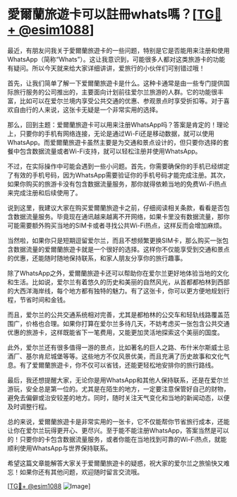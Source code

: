 # 愛爾蘭旅遊卡可以註冊whats嗎？[[TG💪+ @esim1088](https://t.me/s/esim1088)]

最近，有朋友问我关于愛爾蘭旅遊卡的一些问题，特别是它是否能用来注册和使用WhatsApp（简称“Whats”）。这让我意识到，可能很多人都对这类旅游卡的功能有疑问。所以今天就来给大家详细讲讲，爱旅行的小伙伴们可别错过哦！

首先，让我们简单了解一下爱爾蘭旅遊卡是什么。这种卡通常是由一些专门提供国际旅行服务的公司推出的，主要面向计划前往爱尔兰旅游的人群。它的功能很丰富，比如可以在爱尔兰境内享受公共交通的优惠、参观景点时享受折扣等。对于喜欢自由行的人来说，这张卡无疑是一个非常实用的选择。

那么，回到主题：爱爾蘭旅遊卡可以用来注册WhatsApp吗？答案是肯定的！理论上，只要你的手机有网络连接，无论是通过Wi-Fi还是移动数据，就可以使用WhatsApp。而爱爾蘭旅遊卡虽然主要是为交通和景点设计的，但只要你选择的套餐中包含数据流量或者Wi-Fi支持，就可以轻松注册并使用WhatsApp。

不过，在实际操作中可能会遇到一些小问题。首先，你需要确保你的手机已经绑定了有效的手机号码，因为WhatsApp需要验证你的手机号码才能完成注册。其次，如果你购买的旅游卡没有包含数据流量服务，那你就得依赖当地的免费Wi-Fi热点来完成注册和后续使用了。

说到这里，我建议大家在购买爱爾蘭旅遊卡之前，仔细阅读相关条款，看看是否包含数据流量服务。毕竟现在通讯越来越离不开网络，如果卡里没有数据流量，那你可能需要额外购买当地的SIM卡或者寻找公共Wi-Fi热点，这样反而会增加麻烦。

当然啦，如果你只是短期逗留爱尔兰，而且不想频繁更换SIM卡，那么购买一张包含数据流量的爱爾蘭旅遊卡就是一个很好的选择。这样你不仅能享受到交通和景点的优惠，还能随时随地保持联系，和家人朋友分享你的旅行趣事。

除了WhatsApp之外，爱爾蘭旅遊卡还可以帮助你在爱尔兰更好地体验当地的文化和生活。比如说，爱尔兰有着悠久的历史和美丽的自然风光，从首都都柏林到西部的大西洋海岸线，每个地方都有独特的魅力。有了这张卡，你可以更方便地规划行程，节省时间和金钱。

而且，爱尔兰的公共交通系统相对完善，尤其是都柏林的公交车和轻轨线路覆盖范围广，价格也合理。如果你打算在爱尔兰多待几天，不妨考虑买一张包含公共交通优惠的旅游卡，这样既能省下一笔费用，又能更加灵活地探索这个美丽的国度。

此外，爱尔兰还有很多值得一游的景点，比如著名的巨人之路、布什米尔斯威士忌酒厂、基尔肯尼城堡等等。这些地方不仅风景优美，而且充满了历史故事和文化气息。有了爱爾蘭旅遊卡，你不仅可以省钱，还能更轻松地安排你的旅行路线。

最后，我还想提醒大家，无论你是用WhatsApp和其他人保持联系，还是在爱尔兰游玩，安全总是第一位的。尤其是在陌生的地方，一定要注意保管好自己的财物，避免去偏僻或治安较差的地方。同时，随时关注天气变化和当地的新闻动态，以便及时调整行程。

总的来说，爱爾蘭旅遊卡是非常实用的一张卡，它不仅能帮你节省旅行成本，还能让你在爱尔兰玩得更开心、更尽兴。至于能不能注册WhatsApp，答案当然是可以的！只要你的卡包含数据流量服务，或者你能在当地找到可靠的Wi-Fi热点，就能顺利使用WhatsApp与世界保持联系。

希望这篇文章能解答大家关于爱爾蘭旅遊卡的疑惑，祝大家的爱尔兰之旅愉快又难忘！如果你还有其他问题，欢迎随时留言交流哦。

[[TG💪+ @esim1088](https://t.me/s/esim1088) ![Image](https://i.postimg.cc/4NQfJmqS/Snipaste-2025-05-13-00-14-12.png)]